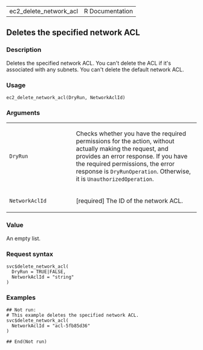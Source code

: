 <table style="width: 100%;">
<tbody>
<tr class="odd">
<td>ec2_delete_network_acl</td>
<td style="text-align: right;">R Documentation</td>
</tr>
</tbody>
</table>

## Deletes the specified network ACL

### Description

Deletes the specified network ACL. You can't delete the ACL if it's
associated with any subnets. You can't delete the default network ACL.

### Usage

    ec2_delete_network_acl(DryRun, NetworkAclId)

### Arguments

<table>
<colgroup>
<col style="width: 35%" />
<col style="width: 65%" />
</colgroup>
<tbody>
<tr class="odd">
<td><code id="ec2_delete_network_acl_:_DryRun">DryRun</code></td>
<td><p>Checks whether you have the required permissions for the action,
without actually making the request, and provides an error response. If
you have the required permissions, the error response is
<code>DryRunOperation</code>. Otherwise, it is
<code>UnauthorizedOperation</code>.</p></td>
</tr>
<tr class="even">
<td><code
id="ec2_delete_network_acl_:_NetworkAclId">NetworkAclId</code></td>
<td><p>[required] The ID of the network ACL.</p></td>
</tr>
</tbody>
</table>

### Value

An empty list.

### Request syntax

    svc$delete_network_acl(
      DryRun = TRUE|FALSE,
      NetworkAclId = "string"
    )

### Examples

    ## Not run: 
    # This example deletes the specified network ACL.
    svc$delete_network_acl(
      NetworkAclId = "acl-5fb85d36"
    )

    ## End(Not run)
